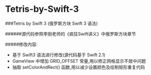 # Tetris-by-Swift-3
###Tetris by Swift 3 (俄罗斯方块 Swift 3 语法)

######源代码参照李刚老师的《疯狂Swift讲义》中俄罗斯方块章节

#####修改内容:

* 基于 Swift3 语法进行修改(源代码基于 Swift 2.1)
* GameView 中增加 GRID_OFFSET 常量,用以修正网格显示不居中问题
* 抽取 setColorAndRect() 函数,用以减少设置颜色及绘制矩形重复代码